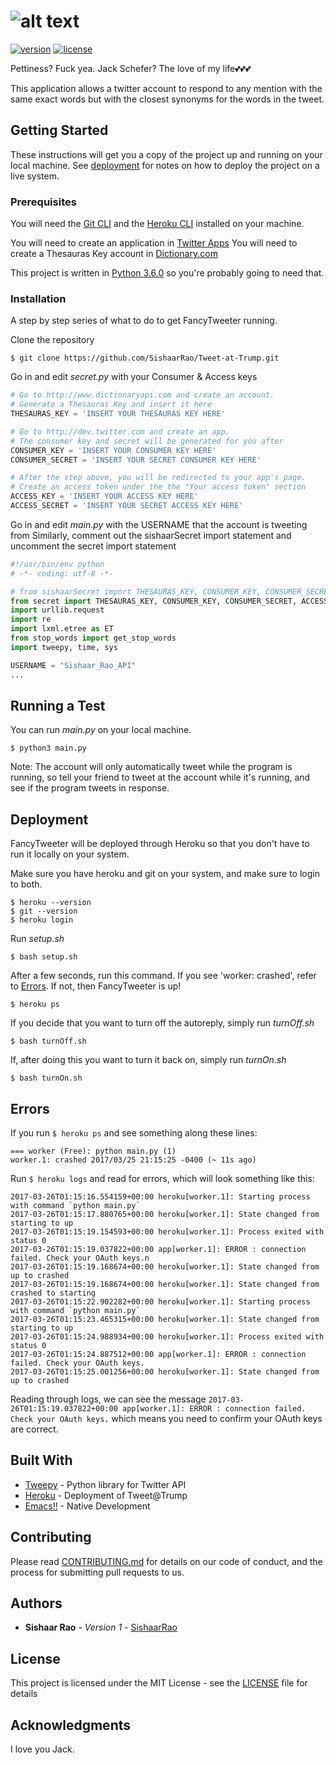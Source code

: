 # ![alt text](http://i.imgur.com/FwSLsb1.gif "FancyTweeter!")
[![version][release-badge]][RELEASE] [![license][license-badge]][LICENSE]


Pettiness? Fuck yea. Jack Schefer? The love of my life💕💕💕

This application allows a twitter account to respond to any mention with the same exact words but with the closest synonyms for the words in the tweet.

## Getting Started

These instructions will get you a copy of the project up and running on your local machine. See [deployment](#deployment) for notes on how to deploy the project on a live system.

### Prerequisites

You will need the [Git CLI](https://git-scm.com/downloads) and the [Heroku CLI](https://devcenter.heroku.com/articles/heroku-cli) installed on your machine. 

You will need to create an application in [Twitter Apps](https://apps.twitter.com)
You will need to create a Thesauras Key account in [Dictionary.com](http://www.dictionaryapi.com)

This project is written in [Python 3.6.0](https://www.python.org/downloads/) so you're probably going to need that.

### Installation

A step by step series of what to do to get FancyTweeter running.

Clone the repository

``` Shell
$ git clone https://github.com/SishaarRao/Tweet-at-Trump.git
```

Go in and edit *secret.py* with your Consumer & Access keys

``` Python
# Go to http://www.dictionaryapi.com and create an account.
# Generate a Thesauras Key and insert it here
THESAURAS_KEY = 'INSERT YOUR THESAURAS KEY HERE'

# Go to http://dev.twitter.com and create an app.
# The consumer key and secret will be generated for you after
CONSUMER_KEY = 'INSERT YOUR CONSUMER KEY HERE'
CONSUMER_SECRET = 'INSERT YOUR SECRET CONSUMER KEY HERE'

# After the step above, you will be redirected to your app's page.
# Create an access token under the the "Your access token" section
ACCESS_KEY = 'INSERT YOUR ACCESS KEY HERE'
ACCESS_SECRET = 'INSERT YOUR SECRET ACCESS KEY HERE'

```

Go in and edit *main.py* with the USERNAME that the account is tweeting from
Similarly, comment out the sishaarSecret import statement and uncomment the secret import statement

``` Python
#!/usr/bin/env python
# -*- coding: utf-8 -*-

# from sishaarSecret import THESAURAS_KEY, CONSUMER_KEY, CONSUMER_SECRET, ACCESS_KEY, ACCESS_SECRET
from secret import THESAURAS_KEY, CONSUMER_KEY, CONSUMER_SECRET, ACCESS_KEY, ACCESS_SECRET
import urllib.request
import re
import lxml.etree as ET
from stop_words import get_stop_words
import tweepy, time, sys

USERNAME = "Sishaar_Rao_API"
...
```

## Running a Test

You can run *main.py* on your local machine.

``` Shell 
$ python3 main.py
```
Note: The account will only automatically tweet while the program is running, so tell your friend to tweet at the account while it's running, and see if the program tweets in response.

## Deployment

FancyTweeter will be deployed through Heroku so that you don't have to run it locally on your system.

Make sure you have heroku and git on your system, and make sure to login to both.

``` Shell
$ heroku --version
$ git --version
$ heroku login
```

Run *setup.sh*

``` Shell
$ bash setup.sh
```

After a few seconds, run this command. If you see 'worker: crashed', refer to [Errors](#errors). If not, then FancyTweeter is up!

``` Shell
$ heroku ps
```

If you decide that you want to turn off the autoreply, simply run *turnOff.sh*

``` Shell
$ bash turnOff.sh
```

If, after doing this you want to turn it back on, simply run *turnOn.sh*

``` Shell
$ bash turnOn.sh
```

## Errors

If you run ``` $ heroku ps ``` and see something along these lines:

``` Shell
=== worker (Free): python main.py (1)
worker.1: crashed 2017/03/25 21:15:25 -0400 (~ 11s ago)
```

Run ``` $ heroku logs ``` and read for errors, which will look something like this:

``` Shell
2017-03-26T01:15:16.554159+00:00 heroku[worker.1]: Starting process with command `python main.py`
2017-03-26T01:15:17.880765+00:00 heroku[worker.1]: State changed from starting to up
2017-03-26T01:15:19.154593+00:00 heroku[worker.1]: Process exited with status 0
2017-03-26T01:15:19.037822+00:00 app[worker.1]: ERROR : connection failed. Check your OAuth keys.n
2017-03-26T01:15:19.168674+00:00 heroku[worker.1]: State changed from up to crashed
2017-03-26T01:15:19.168674+00:00 heroku[worker.1]: State changed from crashed to starting
2017-03-26T01:15:22.902282+00:00 heroku[worker.1]: Starting process with command `python main.py`
2017-03-26T01:15:23.465315+00:00 heroku[worker.1]: State changed from starting to up
2017-03-26T01:15:24.988934+00:00 heroku[worker.1]: Process exited with status 0
2017-03-26T01:15:24.887512+00:00 app[worker.1]: ERROR : connection failed. Check your OAuth keys.
2017-03-26T01:15:25.001256+00:00 heroku[worker.1]: State changed from up to crashed
```

Reading through logs, we can see the message ``` 2017-03-26T01:15:19.037822+00:00 app[worker.1]: ERROR : connection failed. Check your OAuth keys. ``` which means you need to confirm your OAuth keys are correct. 

## Built With

* [Tweepy](http://www.tweepy.org) - Python library for Twitter API
* [Heroku](https://www.heroku.com/) - Deployment of Tweet@Trump
* [Emacs!!](https://www.gnu.org/software/emacs/) - Native Development

## Contributing

Please read [CONTRIBUTING.md](https://github.com/SishaarRao/Tweet-at-Trump/blob/master/CONTRIBUTING.md) for details on our code of conduct, and the process for submitting pull requests to us.

## Authors

* **Sishaar Rao** - *Version 1* - [SishaarRao](https://github.com/SishaarRao)

## License

This project is licensed under the MIT License - see the [LICENSE](https://github.com/SishaarRao/Tweet-at-Trump/blob/master/LICENSE) file for details

## Acknowledgments

I love you Jack.

[LICENSE]: ./LICENSE
[license-badge]: https://img.shields.io/badge/license-MIT-brightgreen.svg
[RELEASE]: https://github.com/SishaarRao/Tweet-at-Trump/releases/tag/v1.0.0
[release-badge]: https://img.shields.io/badge/Version-1.0.0-brightgreen.svg
